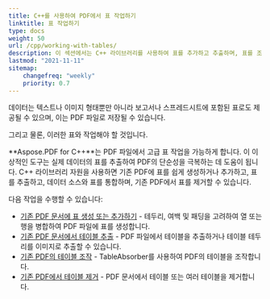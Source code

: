 ```yaml
---
title: C++를 사용하여 PDF에서 표 작업하기
linktitle: 표 작업하기
type: docs
weight: 50
url: /cpp/working-with-tables/
description: 이 섹션에서는 C++ 라이브러리를 사용하여 표를 추가하고 추출하며, 표를 조작하고 통합하는 방법을 설명합니다.
lastmod: "2021-11-11"
sitemap:
    changefreq: "weekly"
    priority: 0.7
---
```


데이터는 텍스트나 이미지 형태뿐만 아니라 보고서나 스프레드시트에 포함된 표로도 제공될 수 있으며, 이는 PDF 파일로 저장될 수 있습니다.

그리고 물론, 이러한 표와 작업해야 할 것입니다.

**Aspose.PDF for C++**는 PDF 파일에서 고급 표 작업을 가능하게 합니다. 이 이상적인 도구는 실제 데이터의 표를 추출하여 PDF의 단순성을 극복하는 데 도움이 됩니다. C++ 라이브러리 자원을 사용하면 기존 PDF에 표를 쉽게 생성하거나 추가하고, 표를 추출하고, 데이터 소스와 표를 통합하며, 기존 PDF에서 표를 제거할 수 있습니다.

다음 작업을 수행할 수 있습니다:

- [기존 PDF 문서에 표 생성 또는 추가하기](/pdf/cpp/add-table-in-existing-pdf-document/) - 테두리, 여백 및 패딩을 고려하여 열 또는 행을 병합하여 PDF 파일에 표를 생성합니다.
- [기존 PDF 문서에서 테이블 추출](/pdf/cpp/extract-table-from-existing-pdf-document/) - PDF 파일에서 테이블을 추출하거나 테이블 테두리를 이미지로 추출할 수 있습니다.
- [기존 PDF의 테이블 조작](/pdf/cpp/manipulate-tables-in-existing-pdf/) - TableAbsorber를 사용하여 PDF의 테이블을 조작합니다.
- [기존 PDF에서 테이블 제거](/pdf/cpp/remove-tables-from-existing-pdf/) - PDF 문서에서 테이블 또는 여러 테이블을 제거합니다.